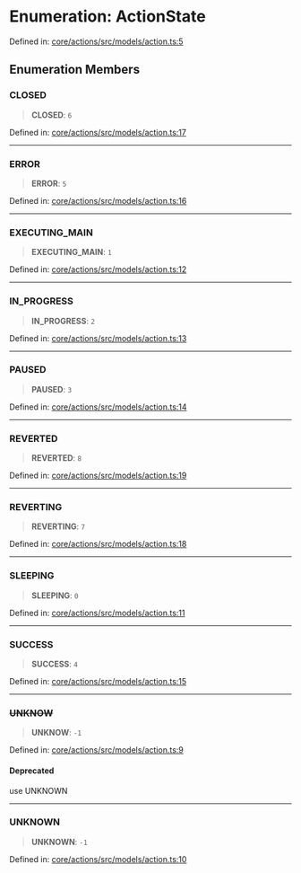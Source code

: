 # Enumeration: ActionState

Defined in: [core/actions/src/models/action.ts:5](https://github.com/LaWebcapsule/orbits/blob/c3df2928f71624e98d4040b83ec90f54b96915b0/core/actions/src/models/action.ts#L5)

## Enumeration Members

### CLOSED

> **CLOSED**: `6`

Defined in: [core/actions/src/models/action.ts:17](https://github.com/LaWebcapsule/orbits/blob/c3df2928f71624e98d4040b83ec90f54b96915b0/core/actions/src/models/action.ts#L17)

***

### ERROR

> **ERROR**: `5`

Defined in: [core/actions/src/models/action.ts:16](https://github.com/LaWebcapsule/orbits/blob/c3df2928f71624e98d4040b83ec90f54b96915b0/core/actions/src/models/action.ts#L16)

***

### EXECUTING\_MAIN

> **EXECUTING\_MAIN**: `1`

Defined in: [core/actions/src/models/action.ts:12](https://github.com/LaWebcapsule/orbits/blob/c3df2928f71624e98d4040b83ec90f54b96915b0/core/actions/src/models/action.ts#L12)

***

### IN\_PROGRESS

> **IN\_PROGRESS**: `2`

Defined in: [core/actions/src/models/action.ts:13](https://github.com/LaWebcapsule/orbits/blob/c3df2928f71624e98d4040b83ec90f54b96915b0/core/actions/src/models/action.ts#L13)

***

### PAUSED

> **PAUSED**: `3`

Defined in: [core/actions/src/models/action.ts:14](https://github.com/LaWebcapsule/orbits/blob/c3df2928f71624e98d4040b83ec90f54b96915b0/core/actions/src/models/action.ts#L14)

***

### REVERTED

> **REVERTED**: `8`

Defined in: [core/actions/src/models/action.ts:19](https://github.com/LaWebcapsule/orbits/blob/c3df2928f71624e98d4040b83ec90f54b96915b0/core/actions/src/models/action.ts#L19)

***

### REVERTING

> **REVERTING**: `7`

Defined in: [core/actions/src/models/action.ts:18](https://github.com/LaWebcapsule/orbits/blob/c3df2928f71624e98d4040b83ec90f54b96915b0/core/actions/src/models/action.ts#L18)

***

### SLEEPING

> **SLEEPING**: `0`

Defined in: [core/actions/src/models/action.ts:11](https://github.com/LaWebcapsule/orbits/blob/c3df2928f71624e98d4040b83ec90f54b96915b0/core/actions/src/models/action.ts#L11)

***

### SUCCESS

> **SUCCESS**: `4`

Defined in: [core/actions/src/models/action.ts:15](https://github.com/LaWebcapsule/orbits/blob/c3df2928f71624e98d4040b83ec90f54b96915b0/core/actions/src/models/action.ts#L15)

***

### ~~UNKNOW~~

> **UNKNOW**: `-1`

Defined in: [core/actions/src/models/action.ts:9](https://github.com/LaWebcapsule/orbits/blob/c3df2928f71624e98d4040b83ec90f54b96915b0/core/actions/src/models/action.ts#L9)

#### Deprecated

use UNKNOWN

***

### UNKNOWN

> **UNKNOWN**: `-1`

Defined in: [core/actions/src/models/action.ts:10](https://github.com/LaWebcapsule/orbits/blob/c3df2928f71624e98d4040b83ec90f54b96915b0/core/actions/src/models/action.ts#L10)
